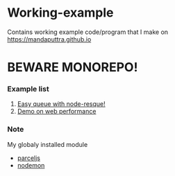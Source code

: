 # Working-example
Contains working example code/program that I make on https://mandaputtra.github.io


# BEWARE MONOREPO!

### Example list

1. [Easy queue with node-resque!](https://github.com/mandaputtra/working-example/tree/master/simple-node-resque)
2. [Demo on web performance](https://github.com/mandaputtra/working-example/tree/master/web-performance-demo)

### Note

My globaly installed module

- [parceljs](https://parceljs.org/)
- [nodemon](https://nodemon.io/)
